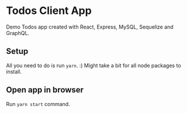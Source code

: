 # Todos Client App
Demo Todos app created with React, Express, MySQL, Sequelize and GraphQL.

## Setup
All you need to do is run `yarn`. :) Might take a bit for all node packages to install.

## Open app in browser
Run `yarn start` command.